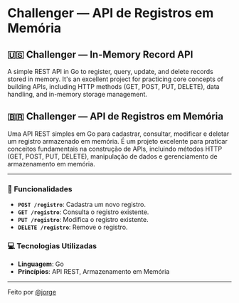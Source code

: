 # Challenger — API de Registros em Memória

## :us: Challenger — In-Memory Record API

A simple REST API in Go to register, query, update, and delete records stored in memory. It's an excellent project for practicing core concepts of building APIs, including HTTP methods (GET, POST, PUT, DELETE), data handling, and in-memory storage management.

## :brazil: Challenger — API de Registros em Memória

Uma API REST simples em Go para cadastrar, consultar, modificar e deletar um registro armazenado em memória. É um projeto excelente para praticar conceitos fundamentais na construção de APIs, incluindo métodos HTTP (GET, POST, PUT, DELETE), manipulação de dados e gerenciamento de armazenamento em memória.

---

### :rocket: Funcionalidades

- **`POST /registro`**: Cadastra um novo registro.
- **`GET /registro`**: Consulta o registro existente.
- **`PUT /registro`**: Modifica o registro existente.
- **`DELETE /registro`**: Remove o registro.

### :computer: Tecnologias Utilizadas

- **Linguagem**: Go
- **Princípios**: API REST, Armazenamento em Memória

---

Feito por [@jorge](https://github.com/jorgediasdsg)
